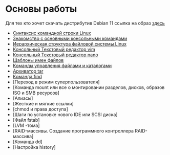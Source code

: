 # Основы работы
Для тех кто хочет скачать дистрибутив Debian 11 ссылка на образ [здесь](https://cdimage.debian.org/debian-cd/current/amd64/iso-dvd/debian-11.1.0-amd64-DVD-1.iso)

 *   [Синтаксис командной строки Linux](./level1/lesson1.md)
 *   [Знакомство с основными консольными командами](./level1/lesson2.md)
 *   [Иерархическая структура файловой системы Linux](./level1/lesson3.md)
 *   [Консольный Текстовый редактор vim](./level1/lesson4.md)
 *   [Консольный Текстовый редактор nano](./level1/lesson5.md)
 *   [Шаблоны имен файлов](./level1/lesson6.md)
 *   [Команды управления файлами и каталогами](./level1/lesson7.md)  
 *   [Архиватор tar](./level1/lesson8.md)  
 *   [Команда find](./level1/lesson9.md)  
 *   [Переход в режим суперпользователя]
 *   [Команда mount или все о монтировании разделов, дисков, образов ISO и SMB ресурсов]
 *   [Алиасы]
 *   [Жесткие и мягкие ссылки]
 *   [chmod и права доступа]
 *   [Шаги по установке нового IDE или SCSI диска]
 *   [Файл fstab]
 *   [LVM -тома]
 *   [RAID-массивы. Создание программного контроллера RAID-массива]
 *   [Команда dd]
 *   [Настройка history]
